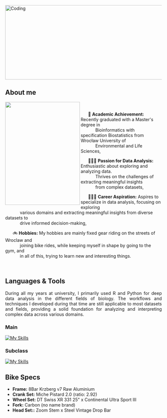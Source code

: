 <img src="https://github.com/user-attachments/assets/8d16f38a-2e01-4566-8420-70ab04f42ebf" alt="Coding" align="center" width="1080" height="240">


## About me
<img align="left" width="240" height="332" src="https://github.com/user-attachments/assets/791062ef-9cff-438a-a776-af2fe7feb936">

<br />

&nbsp;&nbsp;&nbsp;&nbsp;&nbsp;  📖 **Academic Achievement:** Recently graduated with a Master's degree in   
&nbsp;&nbsp;&nbsp;&nbsp;&nbsp;&nbsp;&nbsp;&nbsp;&nbsp;&nbsp;&nbsp; Bioinformatics with specification Biostatistics from Wrocław University of    
&nbsp;&nbsp;&nbsp;&nbsp;&nbsp;&nbsp;&nbsp;&nbsp;&nbsp;&nbsp;&nbsp; Environmental and Life Sciences,

&nbsp;&nbsp;&nbsp;&nbsp;&nbsp;  👨🏼‍💻 **Passion for Data Analysis:** Enthusiastic about exploring and analyzing data.  
&nbsp;&nbsp;&nbsp;&nbsp;&nbsp;&nbsp;&nbsp;&nbsp;&nbsp;&nbsp;&nbsp; Thrives on the challenges of extracting meaningful insights  
&nbsp;&nbsp;&nbsp;&nbsp;&nbsp;&nbsp;&nbsp;&nbsp;&nbsp;&nbsp;&nbsp; from complex datasets,

&nbsp;&nbsp;&nbsp;&nbsp;&nbsp;  🏋🏼‍♂️ **Career Aspiration:** Aspires to specialize in data analysis, focusing on exploring    
&nbsp;&nbsp;&nbsp;&nbsp;&nbsp;&nbsp;&nbsp;&nbsp;&nbsp;&nbsp;&nbsp; various domains and extracting meaningful insights from diverse datasets to  
&nbsp;&nbsp;&nbsp;&nbsp;&nbsp;&nbsp;&nbsp;&nbsp;&nbsp;&nbsp;&nbsp; drive informed decision-making,

&nbsp;&nbsp;&nbsp;&nbsp;&nbsp;  🚲 **Hobbies:**  My hobbies are mainly fixed gear riding on the streets of Wroclaw and   
&nbsp;&nbsp;&nbsp;&nbsp;&nbsp;&nbsp;&nbsp;&nbsp;&nbsp;&nbsp;&nbsp; joining bike rides, while keeping myself in shape by going to the gym, and  
&nbsp;&nbsp;&nbsp;&nbsp;&nbsp;&nbsp;&nbsp;&nbsp;&nbsp;&nbsp;&nbsp; in all of this, trying to learn new and interesting things.

<br />
  
## Languages & Tools
<div align="justify"> During all my years at university, I primarily used R and Python for deep data analysis in the different fields of biology. The workflows and techniques I developed during that time are still applicable to most datasets and fields, providing a solid foundation for analyzing and interpreting complex data across various domains. </div>

### Main 
[![My Skills](https://skillicons.dev/icons?i=py,r,visualstudio,mysql,powerbi)](https://skillicons.dev)

### Subclass
[![My Skills](https://skillicons.dev/icons?i=tensorflow,vim,bash,anaconda,latex)](https://skillicons.dev)

## Bike Specs
* **Frame:** 8Bar Krzberg v7 Raw Aluminium
* **Crank Set:** Miche Pistard 2.0 (ratio: 2.92)
* **Wheel Set:** DT Swiss XR 331 25" x Continental Ultra Sport III
* **Fork:** Carbon (no name brand)
* **Head Set::** Zoom Stem x Steel Vintage Drop Bar  
